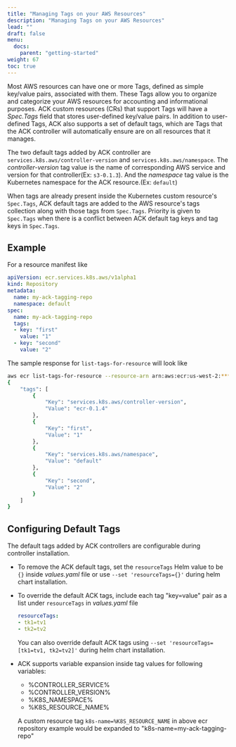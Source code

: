 ```yaml
---
title: "Managing Tags on your AWS Resources"
description: "Managing Tags on your AWS Resources"
lead: ""
draft: false
menu:
  docs:
    parent: "getting-started"
weight: 67
toc: true
---
```


Most AWS resources can have one or more Tags, defined as simple key/value
pairs, associated with them. These Tags allow you to organize and categorize
your AWS resources for accounting and informational purposes. ACK custom
resources (CRs) that support Tags will have a *Spec.Tags* field that
stores user-defined key/value pairs. In addition to user-defined Tags,
ACK also supports a set of default tags, which are Tags that the ACK
controller will automatically ensure are on all resources that it manages.

The two default tags added by ACK controller are `services.k8s.aws/controller-version`
and `services.k8s.aws/namespace`. The *controller-version* tag value is the name of
corresponding AWS service and version for that controller(Ex: `s3-0.1.3`).
And the *namespace* tag value is the Kubernetes namespace for the ACK
resource.(Ex: `default`)

When tags are already present inside the Kubernetes custom resource's `Spec.Tags`,
ACK default tags are added to the AWS resource's tags collection along with those
tags from `Spec.Tags`. Priority is given to `Spec.Tags` when there is a
conflict between ACK default tag keys and tag keys in `Spec.Tags`.

## Example

For a resource manifest like

```yaml
apiVersion: ecr.services.k8s.aws/v1alpha1
kind: Repository
metadata:
  name: my-ack-tagging-repo
  namespace: default
spec:
  name: my-ack-tagging-repo
  tags:
  - key: "first"
    value: "1"
  - key: "second"
    value: "2"
```

The sample response for `list-tags-for-resource` will look like

```bash
aws ecr list-tags-for-resource --resource-arn arn:aws:ecr:us-west-2:************:repository/my-ack-tagging-repo
{
    "tags": [
        {
            "Key": "services.k8s.aws/controller-version",
            "Value": "ecr-0.1.4"
        },
        {
            "Key": "first",
            "Value": "1"
        },
        {
            "Key": "services.k8s.aws/namespace",
            "Value": "default"
        },
        {
            "Key": "second",
            "Value": "2"
        }
    ]
}

```

## Configuring Default Tags

The default tags added by ACK controllers are configurable during controller
installation.

* To remove the ACK default tags, set the `resourceTags` Helm value to be `{}` inside
*values.yaml* file or use `--set 'resourceTags={}'` during helm chart installation.

* To override the default ACK tags, include each tag "key=value" pair as a list under
`resourceTags` in *values.yaml* file
  ```yaml
  resourceTags:
  - tk1=tv1
  - tk2=tv2
  ```
  You can also override default ACK tags using `--set 'resourceTags=[tk1=tv1, tk2=tv2]'`
  during helm chart installation.

* ACK supports variable expansion inside tag values for following variables:
  - %CONTROLLER_SERVICE%
  - %CONTROLLER_VERSION%
  - %K8S_NAMESPACE%
  - %K8S_RESOURCE_NAME%

  A custom resource tag `k8s-name=%K8S_RESOURCE_NAME` in above ecr repository example
  would be expanded to "k8s-name=my-ack-tagging-repo"
